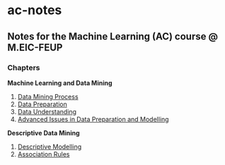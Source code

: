 # ac-notes
## Notes for the Machine Learning (AC) course @ M.EIC-FEUP

### Chapters
**Machine Learning and Data Mining**
1. [Data Mining Process](/chapters/dm-process.md)
2. [Data Preparation](/chapters/data-preparation.md)
3. [Data Understanding](/chapters/data-understanding.md)
4. [Advanced Issues in Data Preparation and Modelling](/chapters/advanced-issues.md)

**Descriptive Data Mining**
1. [Descriptive Modelling](/chapters/descriptive-modelling.md)
2. [Association Rules](/chapters/association-rules.md)